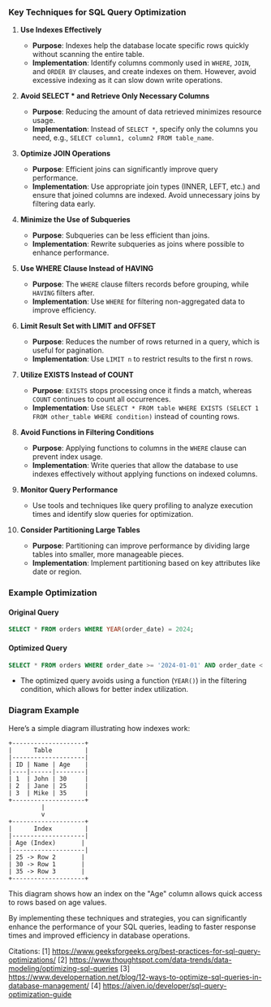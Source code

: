 ### Key Techniques for SQL Query Optimization

1. **Use Indexes Effectively**
   - **Purpose**: Indexes help the database locate specific rows quickly without scanning the entire table.
   - **Implementation**: Identify columns commonly used in `WHERE`, `JOIN`, and `ORDER BY` clauses, and create indexes on them. However, avoid excessive indexing as it can slow down write operations.

2. **Avoid SELECT * and Retrieve Only Necessary Columns**
   - **Purpose**: Reducing the amount of data retrieved minimizes resource usage.
   - **Implementation**: Instead of `SELECT *`, specify only the columns you need, e.g., `SELECT column1, column2 FROM table_name`.

3. **Optimize JOIN Operations**
   - **Purpose**: Efficient joins can significantly improve query performance.
   - **Implementation**: Use appropriate join types (INNER, LEFT, etc.) and ensure that joined columns are indexed. Avoid unnecessary joins by filtering data early.

4. **Minimize the Use of Subqueries**
   - **Purpose**: Subqueries can be less efficient than joins.
   - **Implementation**: Rewrite subqueries as joins where possible to enhance performance.

5. **Use WHERE Clause Instead of HAVING**
   - **Purpose**: The `WHERE` clause filters records before grouping, while `HAVING` filters after.
   - **Implementation**: Use `WHERE` for filtering non-aggregated data to improve efficiency.

6. **Limit Result Set with LIMIT and OFFSET**
   - **Purpose**: Reduces the number of rows returned in a query, which is useful for pagination.
   - **Implementation**: Use `LIMIT n` to restrict results to the first n rows.

7. **Utilize EXISTS Instead of COUNT**
   - **Purpose**: `EXISTS` stops processing once it finds a match, whereas `COUNT` continues to count all occurrences.
   - **Implementation**: Use `SELECT * FROM table WHERE EXISTS (SELECT 1 FROM other_table WHERE condition)` instead of counting rows.

8. **Avoid Functions in Filtering Conditions**
   - **Purpose**: Applying functions to columns in the `WHERE` clause can prevent index usage.
   - **Implementation**: Write queries that allow the database to use indexes effectively without applying functions on indexed columns.

9. **Monitor Query Performance**
   - Use tools and techniques like query profiling to analyze execution times and identify slow queries for optimization.

10. **Consider Partitioning Large Tables**
    - **Purpose**: Partitioning can improve performance by dividing large tables into smaller, more manageable pieces.
    - **Implementation**: Implement partitioning based on key attributes like date or region.

### Example Optimization

#### Original Query
```sql
SELECT * FROM orders WHERE YEAR(order_date) = 2024;
```

#### Optimized Query
```sql
SELECT * FROM orders WHERE order_date >= '2024-01-01' AND order_date < '2025-01-01';
```
- The optimized query avoids using a function (`YEAR()`) in the filtering condition, which allows for better index utilization.

### Diagram Example

Here’s a simple diagram illustrating how indexes work:

```plaintext
+--------------------+
|      Table         |
|--------------------|
| ID | Name | Age    |
|----|------|--------|
| 1  | John | 30     |
| 2  | Jane | 25     |
| 3  | Mike | 35     |
+--------------------+
         |
         v
+--------------------+
|      Index         |
|--------------------|
| Age (Index)       |
|--------------------|
| 25 -> Row 2       |
| 30 -> Row 1       |
| 35 -> Row 3       |
+--------------------+
```
This diagram shows how an index on the "Age" column allows quick access to rows based on age values.

By implementing these techniques and strategies, you can significantly enhance the performance of your SQL queries, leading to faster response times and improved efficiency in database operations.

Citations:
[1] https://www.geeksforgeeks.org/best-practices-for-sql-query-optimizations/
[2] https://www.thoughtspot.com/data-trends/data-modeling/optimizing-sql-queries
[3] https://www.developernation.net/blog/12-ways-to-optimize-sql-queries-in-database-management/
[4] https://aiven.io/developer/sql-query-optimization-guide